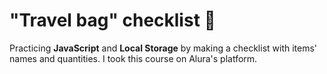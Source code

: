 # "Travel bag" checklist 🎒

Practicing **JavaScript** and **Local Storage** by making a checklist with items' names and quantities. I took this course on Alura's platform.
